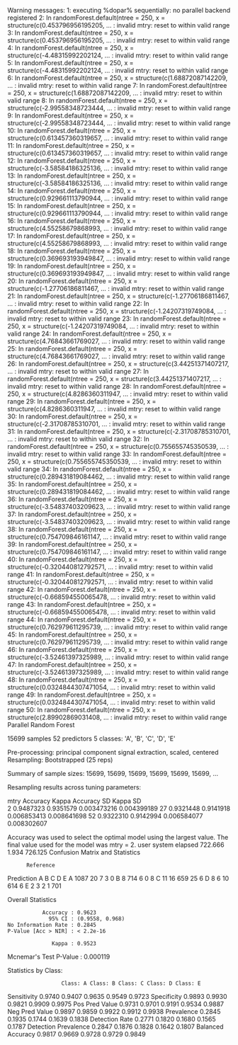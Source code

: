 Warning messages:
1: executing %dopar% sequentially: no parallel backend registered
2: In randomForest.default(ntree = 250, x = structure(c(0.453796956195205,  ... :
  invalid mtry: reset to within valid range
3: In randomForest.default(ntree = 250, x = structure(c(0.453796956195205,  ... :
  invalid mtry: reset to within valid range
4: In randomForest.default(ntree = 250, x = structure(c(-4.48315992202124,  ... :
  invalid mtry: reset to within valid range
5: In randomForest.default(ntree = 250, x = structure(c(-4.48315992202124,  ... :
  invalid mtry: reset to within valid range
6: In randomForest.default(ntree = 250, x = structure(c(1.68872087142209,  ... :
  invalid mtry: reset to within valid range
7: In randomForest.default(ntree = 250, x = structure(c(1.68872087142209,  ... :
  invalid mtry: reset to within valid range
8: In randomForest.default(ntree = 250, x = structure(c(-2.99558348723444,  ... :
  invalid mtry: reset to within valid range
9: In randomForest.default(ntree = 250, x = structure(c(-2.99558348723444,  ... :
  invalid mtry: reset to within valid range
10: In randomForest.default(ntree = 250, x = structure(c(0.613457360319657,  ... :
  invalid mtry: reset to within valid range
11: In randomForest.default(ntree = 250, x = structure(c(0.613457360319657,  ... :
  invalid mtry: reset to within valid range
12: In randomForest.default(ntree = 250, x = structure(c(-3.58584186325136,  ... :
  invalid mtry: reset to within valid range
13: In randomForest.default(ntree = 250, x = structure(c(-3.58584186325136,  ... :
  invalid mtry: reset to within valid range
14: In randomForest.default(ntree = 250, x = structure(c(0.929661113790944,  ... :
  invalid mtry: reset to within valid range
15: In randomForest.default(ntree = 250, x = structure(c(0.929661113790944,  ... :
  invalid mtry: reset to within valid range
16: In randomForest.default(ntree = 250, x = structure(c(4.55258679868993,  ... :
  invalid mtry: reset to within valid range
17: In randomForest.default(ntree = 250, x = structure(c(4.55258679868993,  ... :
  invalid mtry: reset to within valid range
18: In randomForest.default(ntree = 250, x = structure(c(0.369693193949847,  ... :
  invalid mtry: reset to within valid range
19: In randomForest.default(ntree = 250, x = structure(c(0.369693193949847,  ... :
  invalid mtry: reset to within valid range
20: In randomForest.default(ntree = 250, x = structure(c(-1.27706186811467,  ... :
  invalid mtry: reset to within valid range
21: In randomForest.default(ntree = 250, x = structure(c(-1.27706186811467,  ... :
  invalid mtry: reset to within valid range
22: In randomForest.default(ntree = 250, x = structure(c(-1.24207319749084,  ... :
  invalid mtry: reset to within valid range
23: In randomForest.default(ntree = 250, x = structure(c(-1.24207319749084,  ... :
  invalid mtry: reset to within valid range
24: In randomForest.default(ntree = 250, x = structure(c(4.76843661769027,  ... :
  invalid mtry: reset to within valid range
25: In randomForest.default(ntree = 250, x = structure(c(4.76843661769027,  ... :
  invalid mtry: reset to within valid range
26: In randomForest.default(ntree = 250, x = structure(c(3.44251371407217,  ... :
  invalid mtry: reset to within valid range
27: In randomForest.default(ntree = 250, x = structure(c(3.44251371407217,  ... :
  invalid mtry: reset to within valid range
28: In randomForest.default(ntree = 250, x = structure(c(4.8286360311947,  ... :
  invalid mtry: reset to within valid range
29: In randomForest.default(ntree = 250, x = structure(c(4.8286360311947,  ... :
  invalid mtry: reset to within valid range
30: In randomForest.default(ntree = 250, x = structure(c(-2.31708785310701,  ... :
  invalid mtry: reset to within valid range
31: In randomForest.default(ntree = 250, x = structure(c(-2.31708785310701,  ... :
  invalid mtry: reset to within valid range
32: In randomForest.default(ntree = 250, x = structure(c(0.755655745350539,  ... :
  invalid mtry: reset to within valid range
33: In randomForest.default(ntree = 250, x = structure(c(0.755655745350539,  ... :
  invalid mtry: reset to within valid range
34: In randomForest.default(ntree = 250, x = structure(c(0.289431819084462,  ... :
  invalid mtry: reset to within valid range
35: In randomForest.default(ntree = 250, x = structure(c(0.289431819084462,  ... :
  invalid mtry: reset to within valid range
36: In randomForest.default(ntree = 250, x = structure(c(-3.54837403209623,  ... :
  invalid mtry: reset to within valid range
37: In randomForest.default(ntree = 250, x = structure(c(-3.54837403209623,  ... :
  invalid mtry: reset to within valid range
38: In randomForest.default(ntree = 250, x = structure(c(0.754709846161147,  ... :
  invalid mtry: reset to within valid range
39: In randomForest.default(ntree = 250, x = structure(c(0.754709846161147,  ... :
  invalid mtry: reset to within valid range
40: In randomForest.default(ntree = 250, x = structure(c(-0.320440812792571,  ... :
  invalid mtry: reset to within valid range
41: In randomForest.default(ntree = 250, x = structure(c(-0.320440812792571,  ... :
  invalid mtry: reset to within valid range
42: In randomForest.default(ntree = 250, x = structure(c(-0.668594550065478,  ... :
  invalid mtry: reset to within valid range
43: In randomForest.default(ntree = 250, x = structure(c(-0.668594550065478,  ... :
  invalid mtry: reset to within valid range
44: In randomForest.default(ntree = 250, x = structure(c(0.762979611295739,  ... :
  invalid mtry: reset to within valid range
45: In randomForest.default(ntree = 250, x = structure(c(0.762979611295739,  ... :
  invalid mtry: reset to within valid range
46: In randomForest.default(ntree = 250, x = structure(c(-3.52461397325989,  ... :
  invalid mtry: reset to within valid range
47: In randomForest.default(ntree = 250, x = structure(c(-3.52461397325989,  ... :
  invalid mtry: reset to within valid range
48: In randomForest.default(ntree = 250, x = structure(c(0.0324844307471054,  ... :
  invalid mtry: reset to within valid range
49: In randomForest.default(ntree = 250, x = structure(c(0.0324844307471054,  ... :
  invalid mtry: reset to within valid range
50: In randomForest.default(ntree = 250, x = structure(c(2.89902869031408,  ... :
  invalid mtry: reset to within valid range
Parallel Random Forest 

15699 samples
   52 predictors
    5 classes: 'A', 'B', 'C', 'D', 'E' 

Pre-processing: principal component signal extraction, scaled, centered 
Resampling: Bootstrapped (25 reps) 

Summary of sample sizes: 15699, 15699, 15699, 15699, 15699, 15699, ... 

Resampling results across tuning parameters:

  mtry  Accuracy   Kappa      Accuracy SD  Kappa SD   
   2    0.9487323  0.9351579  0.003473216  0.004399189
  27    0.9321448  0.9141918  0.006853413  0.008641698
  52    0.9322310  0.9142994  0.006584077  0.008302607

Accuracy was used to select the optimal model using  the largest value.
The final value used for the model was mtry = 2. 
   user  system elapsed 
722.666   1.934 726.125 
Confusion Matrix and Statistics

          Reference
Prediction    A    B    C    D    E
         A 1087   20    7    3    0
         B    8  714    6    0    8
         C   11   16  659   25    6
         D    8    6   10  614    6
         E    2    3    2    1  701

Overall Statistics
                                         
               Accuracy : 0.9623         
                 95% CI : (0.9558, 0.968)
    No Information Rate : 0.2845         
    P-Value [Acc > NIR] : < 2.2e-16      
                                         
                  Kappa : 0.9523         
 Mcnemar's Test P-Value : 0.000119       

Statistics by Class:

                     Class: A Class: B Class: C Class: D Class: E
Sensitivity            0.9740   0.9407   0.9635   0.9549   0.9723
Specificity            0.9893   0.9930   0.9821   0.9909   0.9975
Pos Pred Value         0.9731   0.9701   0.9191   0.9534   0.9887
Neg Pred Value         0.9897   0.9859   0.9922   0.9912   0.9938
Prevalence             0.2845   0.1935   0.1744   0.1639   0.1838
Detection Rate         0.2771   0.1820   0.1680   0.1565   0.1787
Detection Prevalence   0.2847   0.1876   0.1828   0.1642   0.1807
Balanced Accuracy      0.9817   0.9669   0.9728   0.9729   0.9849
